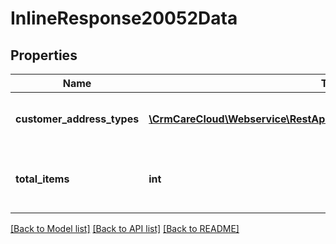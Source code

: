 # InlineResponse20052Data

## Properties
Name | Type | Description | Notes
------------ | ------------- | ------------- | -------------
**customer_address_types** | [**\CrmCareCloud\Webservice\RestApi\Client\Model\CustomerAddressType[]**](CustomerAddressType.md) | List of the customer address types | [optional] 
**total_items** | **int** | Count of all found customer address types | [optional] 

[[Back to Model list]](../../README.md#documentation-for-models) [[Back to API list]](../../README.md#documentation-for-api-endpoints) [[Back to README]](../../README.md)

